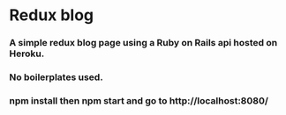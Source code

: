 # Redux blog

### A simple redux blog page using a Ruby on Rails api hosted on Heroku.

### No boilerplates used.

### npm install then npm start and go to http://localhost:8080/